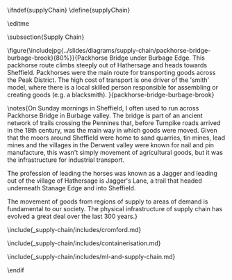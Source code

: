 \ifndef{supplyChain}
\define{supplyChain}

\editme

\subsection{Supply Chain}

\figure{\includejpg{../slides/diagrams/supply-chain/packhorse-bridge-burbage-brook}{80%}}{Packhorse Bridge under Burbage Edge. This packhorse route climbs steeply out of Hathersage and heads towards Sheffield. Packhorses were the main route for transporting goods across the Peak District. The high cost of transport is one driver of the 'smith' model, where there is a local skilled person responsible for assembling or creating goods (e.g. a blacksmith). }{packhorse-bridge-burbage-brook}

\notes{On Sunday mornings in Sheffield, I often used to run across Packhorse Bridge in Burbage valley. The bridge is part of an ancient network of trails crossing the Pennines that, before Turnpike roads arrived in the 18th century, was the main way in which goods were moved. Given that the moors around Sheffield were home to sand quarries, tin mines, lead mines and the villages in the Derwent valley were known for nail and pin manufacture, this wasn't simply movement of agricultural goods, but it was the infrastructure for industrial transport.

The profession of leading the horses was known as a Jagger and leading out of the village of Hathersage is Jagger's Lane, a trail that headed underneath Stanage Edge and into Sheffield. 

The movement of goods from regions of supply to areas of demand is fundamental to our society. The physical infrastructure of supply chain has evolved a great deal over the last 300 years.}

\include{_supply-chain/includes/cromford.md}

\include{_supply-chain/includes/containerisation.md}

\include{_supply-chain/includes/ml-and-supply-chain.md}


\endif
